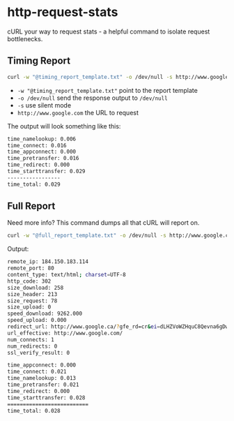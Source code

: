 # http-request-stats
cURL your way to request stats - a helpful command to isolate request bottlenecks.

## Timing Report
```zsh
curl -w "@timing_report_template.txt" -o /dev/null -s http://www.google.com
```

- `-w "@timing_report_template.txt"` point to the report template
- `-o /dev/null` send the response output to `/dev/null`
- `-s` use silent mode
- `http://www.google.com` the URL to request

The output will look something like this:

```zsh
time_namelookup: 0.006
time_connect: 0.016
time_appconnect: 0.000
time_pretransfer: 0.016
time_redirect: 0.000
time_starttransfer: 0.029
-----------------
time_total: 0.029
```

## Full Report

Need more info? This command dumps all that cURL will report on.

```zsh
curl -w "@full_report_template.txt" -o /dev/null -s http://www.google.com
```

Output:

```zsh
remote_ip: 184.150.183.114
remote_port: 80
content_type: text/html; charset=UTF-8
http_code: 302
size_download: 258
size_header: 213
size_request: 78
size_upload: 0
speed_download: 9262.000
speed_upload: 0.000
redirect_url: http://www.google.ca/?gfe_rd=cr&ei=dLHZVoWZHquC8Qevna6gDw
url_effective: http://www.google.com/
num_connects: 1
num_redirects: 0
ssl_verify_result: 0

time_appconnect: 0.000
time_connect: 0.021
time_namelookup: 0.013
time_pretransfer: 0.021
time_redirect: 0.000
time_starttransfer: 0.028
==========================
time_total: 0.028
```



